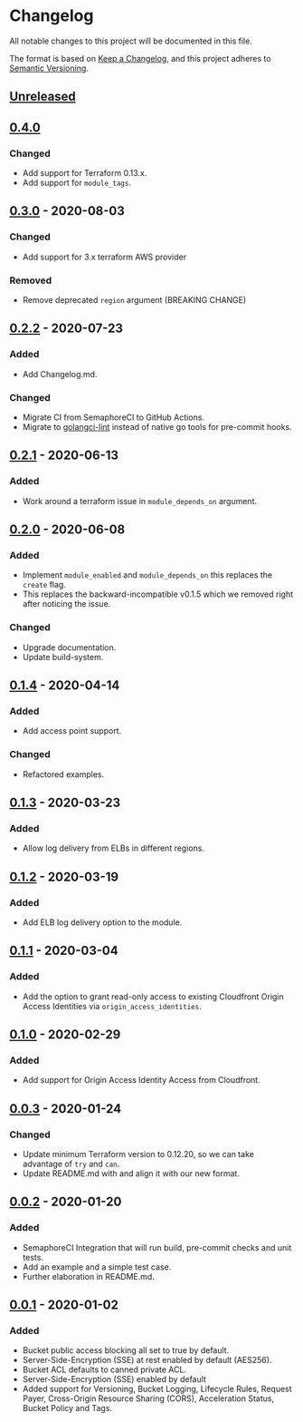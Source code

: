 # Changelog
All notable changes to this project will be documented in this file.

The format is based on [Keep a Changelog](https://keepachangelog.com/en/1.0.0/),
and this project adheres to [Semantic Versioning](https://semver.org/spec/v2.0.0.html).

## [Unreleased]

## [0.4.0]
### Changed
- Add support for Terraform 0.13.x.
- Add support for `module_tags`.

## [0.3.0] - 2020-08-03
### Changed
- Add support for 3.x terraform AWS provider

### Removed
- Remove deprecated `region` argument (BREAKING CHANGE)

## [0.2.2] - 2020-07-23
### Added
- Add Changelog.md.
### Changed
- Migrate CI from SemaphoreCI to GitHub Actions.
- Migrate to [golangci-lint](https://github.com/golangci/golangci-lint) instead
  of native go tools for pre-commit hooks.

## [0.2.1] - 2020-06-13
### Added
- Work around a terraform issue in `module_depends_on` argument.

## [0.2.0] - 2020-06-08
### Added
- Implement `module_enabled` and `module_depends_on` this replaces the `create` flag.
- This replaces the backward-incompatible v0.1.5 which we removed right after
  noticing the issue.
### Changed
- Upgrade documentation.
- Update build-system.

## [0.1.4] - 2020-04-14
### Added
- Add access point support.
### Changed
- Refactored examples.

## [0.1.3] - 2020-03-23
### Added
- Allow log delivery from ELBs in different regions.

## [0.1.2] - 2020-03-19
### Added
- Add ELB log delivery option to the module.

## [0.1.1] - 2020-03-04
### Added
- Add the option to grant read-only access to existing Cloudfront Origin Access
  Identities via `origin_access_identities`.

## [0.1.0] - 2020-02-29
### Added
- Add support for Origin Access Identity Access from Cloudfront.

## [0.0.3] - 2020-01-24
### Changed
- Update minimum Terraform version to 0.12.20,
  so we can take advantage of `try` and `can`.
- Update README.md with and align it with our new format.

## [0.0.2] - 2020-01-20
### Added
- SemaphoreCI Integration that will run build, pre-commit checks and unit tests.
- Add an example and a simple test case.
- Further elaboration in README.md.

## [0.0.1] - 2020-01-02
### Added
- Bucket public access blocking all set to true by default.
- Server-Side-Encryption (SSE) at rest enabled by default (AES256).
- Bucket ACL defaults to canned private ACL.
- Server-Side-Encryption (SSE) enabled by default
- Added support for Versioning, Bucket Logging, Lifecycle Rules, Request Payer,
  Cross-Origin Resource Sharing (CORS), Acceleration Status, Bucket Policy and Tags.

<!-- markdown-link-check-disable -->
[Unreleased]: https://github.com/mineiros-io/terraform-aws-s3-bucket/compare/v0.4.0...HEAD
[0.4.0]: https://github.com/mineiros-io/terraform-aws-s3-bucket/compare/v0.3.0...v0.4.0
<!-- markdown-link-check-enable -->
[0.3.0]: https://github.com/mineiros-io/terraform-aws-s3-bucket/compare/v0.2.2...v0.3.0
[0.2.2]: https://github.com/mineiros-io/terraform-aws-s3-bucket/compare/v0.2.1...v0.2.2
[0.2.1]: https://github.com/mineiros-io/terraform-aws-s3-bucket/compare/v0.2.0...v0.2.1
[0.2.0]: https://github.com/mineiros-io/terraform-aws-s3-bucket/compare/v0.1.4...v0.2.0
[0.1.4]: https://github.com/mineiros-io/terraform-aws-s3-bucket/compare/v0.1.3...v0.1.4
[0.1.3]: https://github.com/mineiros-io/terraform-aws-s3-bucket/compare/v0.1.2...v0.1.3
[0.1.2]: https://github.com/mineiros-io/terraform-aws-s3-bucket/compare/v0.1.1...v0.1.2
[0.1.1]: https://github.com/mineiros-io/terraform-aws-s3-bucket/compare/v0.1.0...v0.1.1
[0.1.0]: https://github.com/mineiros-io/terraform-aws-s3-bucket/compare/v0.0.3...v0.1.0
[0.0.3]: https://github.com/mineiros-io/terraform-aws-s3-bucket/compare/v0.0.2...v0.0.3
[0.0.2]: https://github.com/mineiros-io/terraform-aws-s3-bucket/compare/v0.0.1...v0.0.2
[0.0.1]: https://github.com/mineiros-io/terraform-aws-s3-bucket/releases/tag/v0.0.1
